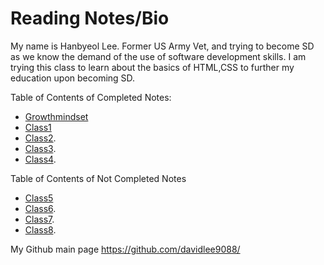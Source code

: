 # Reading Notes/Bio

My name is Hanbyeol Lee. Former US Army Vet, and trying to become SD as we know the demand of the use of software development skills. I am trying this class to learn about the basics of HTML,CSS to further my education upon becoming SD.

Table of Contents of Completed Notes:
- [Growthmindset](davidlee9088.github.io/reading-notes/GrowMindset)
- [Class1](https://davidlee9088.github.io/reading-notes/Class1)
- [Class2](https://davidlee9088.github.io/reading-notes/Class2).
- [Class3](https://davidlee9088.github.io/reading-notes/Class3).
- [Class4](https://davidlee9088.github.io/reading-notes/Class4).

Table of Contents of Not Completed Notes
- [Class5](https://davidlee9088.github.io/reading-notes/Class5)
- [Class6](https://davidlee9088.github.io/reading-notes/Class6).
- [Class7](https://davidlee9088.github.io/reading-notes/Class7).
- [Class8](https://davidlee9088.github.io/reading-notes/Class8).

My Github main page <https://github.com/davidlee9088/>
